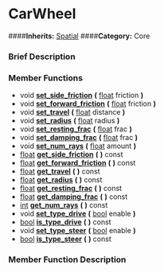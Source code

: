 #  CarWheel  
####**Inherits:** [Spatial](class_spatial)
####**Category:** Core

###  Brief Description  


###  Member Functions 
  * void  **[set&#95;side&#95;friction](#set_side_friction)**  **(** [float](class_float) friction  **)**
  * void  **[set&#95;forward&#95;friction](#set_forward_friction)**  **(** [float](class_float) friction  **)**
  * void  **[set&#95;travel](#set_travel)**  **(** [float](class_float) distance  **)**
  * void  **[set&#95;radius](#set_radius)**  **(** [float](class_float) radius  **)**
  * void  **[set&#95;resting&#95;frac](#set_resting_frac)**  **(** [float](class_float) frac  **)**
  * void  **[set&#95;damping&#95;frac](#set_damping_frac)**  **(** [float](class_float) frac  **)**
  * void  **[set&#95;num&#95;rays](#set_num_rays)**  **(** [float](class_float) amount  **)**
  * [float](class_float)  **[get&#95;side&#95;friction](#get_side_friction)**  **(** **)** const
  * [float](class_float)  **[get&#95;forward&#95;friction](#get_forward_friction)**  **(** **)** const
  * [float](class_float)  **[get&#95;travel](#get_travel)**  **(** **)** const
  * [float](class_float)  **[get&#95;radius](#get_radius)**  **(** **)** const
  * [float](class_float)  **[get&#95;resting&#95;frac](#get_resting_frac)**  **(** **)** const
  * [float](class_float)  **[get&#95;damping&#95;frac](#get_damping_frac)**  **(** **)** const
  * [int](class_int)  **[get&#95;num&#95;rays](#get_num_rays)**  **(** **)** const
  * void  **[set&#95;type&#95;drive](#set_type_drive)**  **(** [bool](class_bool) enable  **)**
  * [bool](class_bool)  **[is&#95;type&#95;drive](#is_type_drive)**  **(** **)** const
  * void  **[set&#95;type&#95;steer](#set_type_steer)**  **(** [bool](class_bool) enable  **)**
  * [bool](class_bool)  **[is&#95;type&#95;steer](#is_type_steer)**  **(** **)** const

###  Member Function Description  
